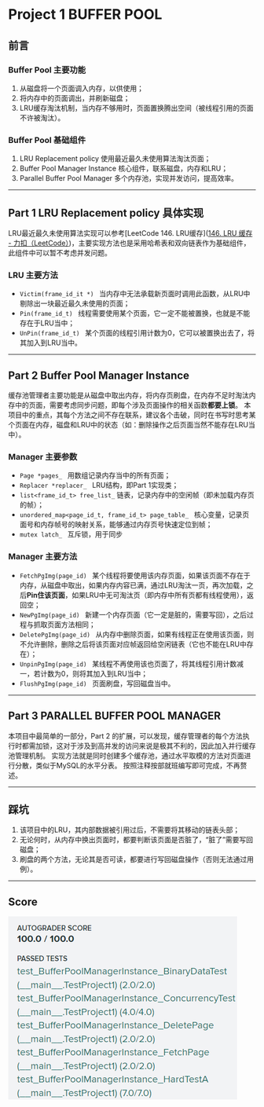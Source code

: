 # Project 1 BUFFER POOL
## 前言
### Buffer Pool 主要功能
1. 从磁盘将一个页面调入内存，以供使用；
2. 将内存中的页面调出，并刷新磁盘；
3. LRU缓存淘汰机制，当内存不够用时，页面置换腾出空间（被线程引用的页面不许被淘汰）。

### Buffer Pool 基础组件
1. LRU Replacement policy 使用最近最久未使用算法淘汰页面；
2. Buffer Pool Manager Instance 核心组件，联系磁盘，内存和LRU；
3. Parallel Buffer Pool Manager 多个内存池，实现并发访问，提高效率。

---
## Part 1 LRU Replacement policy 具体实现
LRU最近最久未使用算法实现可以参考[LeetCode 146. LRU缓存]([146. LRU 缓存 - 力扣（LeetCode）](https://leetcode.cn/problems/lru-cache/))，主要实现方法也是采用哈希表和双向链表作为基础组件，此组件中可以暂不考虑并发问题。

### LRU 主要方法
*  ```Victim(frame_id_it *) ``` 当内存中无法承载新页面时调用此函数，从LRU中剔除出一块最近最久未使用的页面；
*  ```Pin(frame_id_t) ``` 线程需要使用某个页面，它一定不能被置换，也就是不能存在于LRU当中；
*  ```UnPin(frame_id_t) ``` 某个页面的线程引用计数为0，它可以被置换出去了，将其加入到LRU当中。

---
## Part 2 Buffer Pool Manager Instance
缓存池管理者主要功能是从磁盘中取出内存，将内存页刷盘，在内存不足时淘汰内存中的页面，需要考虑同步问题，即每个涉及页面操作的相关函数**都要上锁**。
本项目中的重点，其每个方法之间不存在联系，建议各个击破，同时在书写时思考某个页面在内存，磁盘和LRU中的状态（如：删除操作之后页面当然不能存在LRU当中）。

### Manager 主要参数
*  ```Page *pages_ ``` 用数组记录内存当中的所有页面；
*  ```Replacer *replacer_ ``` LRU结构，即Part 1实现类；
*  ```list<frame_id_t> free_list_``` 链表，记录内存中的空闲帧（即未加载内存页的帧）；
*  ```unordered_map<page_id_t, frame_id_t> page_table_ ``` 核心变量，记录页面号和内存帧号的映射关系，能够通过内存页号快速定位到帧；
*  ```mutex latch_ ``` 互斥锁，用于同步

### Manager 主要方法
*  ```FetchPgImg(page_id) ``` 某个线程将要使用该内存页面，如果该页面不存在于内存，从磁盘中取出，如果内存内容已满，通过LRU淘汰一页，再次加载，之后**Pin住该页面**，如果LRU中无可淘汰页（即内存中所有页都有线程使用），返回空；
*  ```NewPgImg(page_id) ``` 新建一个内存页面（它一定是脏的，需要写回），之后过程与抓取页面方法相同；
*  ```DeletePgImg(page_id) ``` 从内存中删除页面，如果有线程正在使用该页面，则不允许删除，删除之后将该页面对应帧返回给空闲链表（它也不能在LRU中存在）；
*  ```UnpinPgImg(page_id) ``` 某线程不再使用该也页面了，将其线程引用计数减一，若计数为0，则将其加入到LRU当中；
*  ```FlushPgImg(page_id) ``` 页面刷盘，写回磁盘当中。

---
## Part 3 PARALLEL BUFFER POOL MANAGER
本项目中最简单的一部分，Part 2 的扩展，可以发现，缓存管理者的每个方法执行时都需加锁，这对于涉及到高并发的访问来说是极其不利的，因此加入并行缓存池管理机制。
实现方法就是同时创建多个缓存池，通过水平取模的方法对页面进行分散，类似于MySQL的水平分表。
按照注释按部就班编写即可完成，不再赘述。

---
## 踩坑
1. 该项目中的LRU，其内部数据被引用过后，不需要将其移动的链表头部；
2. 无论何时，从内存中换出页面时，都要判断该页面是否脏了，“脏了”需要写回磁盘；
3. 刷盘的两个方法，无论其是否可读，都要进行写回磁盘操作（否则无法通过用例）。

---
## Score

![project 1 score.png](project_1_score.png)
